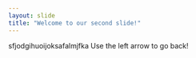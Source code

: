 ```yaml
---
layout: slide
title: "Welcome to our second slide!"
---
```

sfjodgihuoijoksafalmjfka
Use the left arrow to go back!
